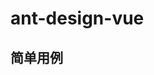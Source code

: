 # ant-design-vue


## 简单用例

<easy />

<script setup>
    import easy from './demo/easy.vue'
</script>